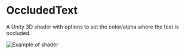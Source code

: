 # OccludedText

A Unity 3D shader with options to set the color/alpha where the text is occluded.

![Example of shader](text.gif)
